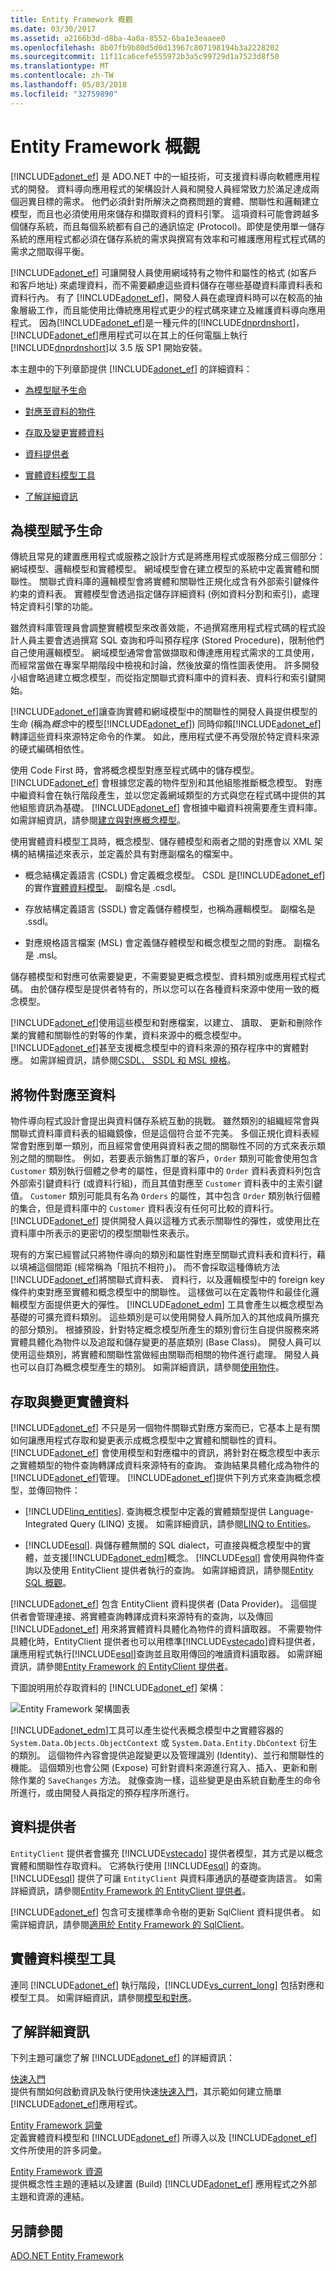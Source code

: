 ```yaml
---
title: Entity Framework 概觀
ms.date: 03/30/2017
ms.assetid: a2166b3d-d8ba-4a0a-8552-6ba1e3eaaee0
ms.openlocfilehash: 8b07fb9b80d5d0d13967c807198194b3a2228202
ms.sourcegitcommit: 11f11ca6cefe555972b3a5c99729d1a7523d8f50
ms.translationtype: MT
ms.contentlocale: zh-TW
ms.lasthandoff: 05/03/2018
ms.locfileid: "32759890"
---
```

# <a name="entity-framework-overview"></a>Entity Framework 概觀
[!INCLUDE[adonet_ef](../../../../../includes/adonet-ef-md.md)] 是 ADO.NET 中的一組技術，可支援資料導向軟體應用程式的開發。 資料導向應用程式的架構設計人員和開發人員經常致力於滿足達成兩個迥異目標的需求。 他們必須針對所解決之商務問題的實體、關聯性和邏輯建立模型，而且也必須使用用來儲存和擷取資料的資料引擎。 這項資料可能會跨越多個儲存系統，而且每個系統都有自己的通訊協定 (Protocol)。即使是使用單一儲存系統的應用程式都必須在儲存系統的需求與撰寫有效率和可維護應用程式程式碼的需求之間取得平衡。  
  
 [!INCLUDE[adonet_ef](../../../../../includes/adonet-ef-md.md)] 可讓開發人員使用網域特有之物件和屬性的格式 (如客戶和客戶地址) 來處理資料，而不需要顧慮這些資料儲存在哪些基礎資料庫資料表和資料行內。 有了 [!INCLUDE[adonet_ef](../../../../../includes/adonet-ef-md.md)]，開發人員在處理資料時可以在較高的抽象層級工作，而且能使用比傳統應用程式更少的程式碼來建立及維護資料導向應用程式。 因為[!INCLUDE[adonet_ef](../../../../../includes/adonet-ef-md.md)]是一種元件的[!INCLUDE[dnprdnshort](../../../../../includes/dnprdnshort-md.md)]，[!INCLUDE[adonet_ef](../../../../../includes/adonet-ef-md.md)]應用程式可以在其上的任何電腦上執行[!INCLUDE[dnprdnshort](../../../../../includes/dnprdnshort-md.md)]以 3.5 版 SP1 開始安裝。  
  
 本主題中的下列章節提供 [!INCLUDE[adonet_ef](../../../../../includes/adonet-ef-md.md)] 的詳細資料：  
  
-   [為模型賦予生命](#LifeToModels)  
  
-   [對應至資料的物件](#MappingObjectsToData)  
  
-   [存取及變更實體資料](#AccessingData)  
  
-   [資料提供者](#DataProviders)  
  
-   [實體資料模型工具](#Tools)  
  
-   [了解詳細資訊](#LearnMore)  
  
<a name="LifeToModels"></a>   
## <a name="giving-life-to-models"></a>為模型賦予生命  
 傳統且常見的建置應用程式或服務之設計方式是將應用程式或服務分成三個部分：網域模型、邏輯模型和實體模型。 網域模型會在建立模型的系統中定義實體和關聯性。 關聯式資料庫的邏輯模型會將實體和關聯性正規化成含有外部索引鍵條件約束的資料表。 實體模型會透過指定儲存詳細資料 (例如資料分割和索引)，處理特定資料引擎的功能。  
  
 雖然資料庫管理員會調整實體模型來改善效能，不過撰寫應用程式程式碼的程式設計人員主要會透過撰寫 SQL 查詢和呼叫預存程序 (Stored Procedure)，限制他們自己使用邏輯模型。 網域模型通常會當做擷取和傳達應用程式需求的工具使用，而經常當做在專案早期階段中檢視和討論，然後放棄的惰性圖表使用。 許多開發小組會略過建立概念模型，而從指定關聯式資料庫中的資料表、資料行和索引鍵開始。  
  
 [!INCLUDE[adonet_ef](../../../../../includes/adonet-ef-md.md)]讓查詢實體和網域模型中的關聯性的開發人員提供模型的生命 (稱為*概念*中的模型[!INCLUDE[adonet_ef](../../../../../includes/adonet-ef-md.md)]) 同時仰賴[!INCLUDE[adonet_ef](../../../../../includes/adonet-ef-md.md)]轉譯這些資料來源特定命令的作業。 如此，應用程式便不再受限於特定資料來源的硬式編碼相依性。  
  
 使用 Code First 時，會將概念模型對應至程式碼中的儲存模型。 [!INCLUDE[adonet_ef](../../../../../includes/adonet-ef-md.md)] 會根據您定義的物件型別和其他組態推斷概念模型。 對應中繼資料會在執行階段產生，並以您定義網域類型的方式與您在程式碼中提供的其他組態資訊為基礎。 [!INCLUDE[adonet_ef](../../../../../includes/adonet-ef-md.md)] 會根據中繼資料視需要產生資料庫。 如需詳細資訊，請參閱[建立與對應概念模型](http://go.microsoft.com/fwlink/?LinkID=235382)。  
  
 使用實體資料模型工具時，概念模型、儲存體模型和兩者之間的對應會以 XML 架構的結構描述來表示，並定義於具有對應副檔名的檔案中。  
  
-   概念結構定義語言 (CSDL) 會定義概念模型。 CSDL 是[!INCLUDE[adonet_ef](../../../../../includes/adonet-ef-md.md)]的實作[實體資料模型](../../../../../docs/framework/data/adonet/entity-data-model.md)。 副檔名是 .csdl。  
  
-   存放結構定義語言 (SSDL) 會定義儲存體模型，也稱為邏輯模型。 副檔名是 .ssdl。  
  
-   對應規格語言檔案 (MSL) 會定義儲存體模型和概念模型之間的對應。 副檔名是 .msl。  
  
 儲存體模型和對應可依需要變更，不需要變更概念模型、資料類別或應用程式程式碼。 由於儲存模型是提供者特有的，所以您可以在各種資料來源中使用一致的概念模型。  
  
 [!INCLUDE[adonet_ef](../../../../../includes/adonet-ef-md.md)]使用這些模型和對應檔案，以建立、 讀取、 更新和刪除作業的實體和關聯性的對等的作業，資料來源中的概念模型中。 [!INCLUDE[adonet_ef](../../../../../includes/adonet-ef-md.md)]甚至支援概念模型中的資料來源的預存程序中的實體對應。 如需詳細資訊，請參閱[CSDL、 SSDL 和 MSL 規格](../../../../../docs/framework/data/adonet/ef/language-reference/csdl-ssdl-and-msl-specifications.md)。  
  
<a name="MappingObjectsToData"></a>   
## <a name="mapping-objects-to-data"></a>將物件對應至資料  
 物件導向程式設計會提出與資料儲存系統互動的挑戰。 雖然類別的組織經常會與關聯式資料庫資料表的組織鏡像，但是這個符合並不完美。 多個正規化資料表經常會對應到單一類別，而且經常會使用與資料表之間的關聯性不同的方式來表示類別之間的關聯性。 例如，若要表示銷售訂單的客戶，`Order` 類別可能會使用包含 `Customer` 類別執行個體之參考的屬性，但是資料庫中的 `Order` 資料表資料列包含外部索引鍵資料行 (或資料行組)，而且其值對應至 `Customer` 資料表中的主索引鍵值。 `Customer` 類別可能具有名為 `Orders` 的屬性，其中包含 `Order` 類別執行個體的集合，但是資料庫中的 `Customer` 資料表沒有任何可比較的資料行。 [!INCLUDE[adonet_ef](../../../../../includes/adonet-ef-md.md)] 提供開發人員以這種方式表示關聯性的彈性，或使用比在資料庫中所表示的更密切的模型關聯性來表示。  
  
 現有的方案已經嘗試只將物件導向的類別和屬性對應至關聯式資料表和資料行，藉以填補這個間距 (經常稱為「阻抗不相符」)。 而不會採取這種傳統方法[!INCLUDE[adonet_ef](../../../../../includes/adonet-ef-md.md)]將關聯式資料表、 資料行，以及邏輯模型中的 foreign key 條件約束對應至實體和概念模型中的關聯性。 這樣做可以在定義物件和最佳化邏輯模型方面提供更大的彈性。 [!INCLUDE[adonet_edm](../../../../../includes/adonet-edm-md.md)] 工具會產生以概念模型為基礎的可擴充資料類別。 這些類別是可以使用開發人員所加入的其他成員所擴充的部分類別。 根據預設，針對特定概念模型所產生的類別會衍生自提供服務來將實體具體化為物件以及追蹤和儲存變更的基底類別 (Base Class)。 開發人員可以使用這些類別，將實體和關聯性當做經由關聯而相關的物件進行處理。 開發人員也可以自訂為概念模型產生的類別。 如需詳細資訊，請參閱[使用物件](../../../../../docs/framework/data/adonet/ef/working-with-objects.md)。  
  
<a name="AccessingData"></a>   
## <a name="accessing-and-changing-entity-data"></a>存取與變更實體資料  
 [!INCLUDE[adonet_ef](../../../../../includes/adonet-ef-md.md)] 不只是另一個物件關聯式對應方案而已，它基本上是有關如何讓應用程式存取和變更表示成概念模型中之實體和關聯性的資料。 [!INCLUDE[adonet_ef](../../../../../includes/adonet-ef-md.md)] 會使用模型和對應檔中的資訊，將針對在概念模型中表示之實體類型的物件查詢轉譯成資料來源特有的查詢。 查詢結果具體化成為物件的[!INCLUDE[adonet_ef](../../../../../includes/adonet-ef-md.md)]管理。 [!INCLUDE[adonet_ef](../../../../../includes/adonet-ef-md.md)]提供下列方式來查詢概念模型，並傳回物件：  
  
-   [!INCLUDE[linq_entities](../../../../../includes/linq-entities-md.md)]. 查詢概念模型中定義的實體類型提供 Language-Integrated Query (LINQ) 支援。 如需詳細資訊，請參閱[LINQ to Entities](../../../../../docs/framework/data/adonet/ef/language-reference/linq-to-entities.md)。  
  
-   [!INCLUDE[esql](../../../../../includes/esql-md.md)]. 與儲存體無關的 SQL dialect，可直接與概念模型中的實體，並支援[!INCLUDE[adonet_edm](../../../../../includes/adonet-edm-md.md)]概念。 [!INCLUDE[esql](../../../../../includes/esql-md.md)] 會使用與物件查詢以及使用 EntityClient 提供者執行的查詢。 如需詳細資訊，請參閱[Entity SQL 概觀](../../../../../docs/framework/data/adonet/ef/language-reference/entity-sql-overview.md)。  
  
 [!INCLUDE[adonet_ef](../../../../../includes/adonet-ef-md.md)] 包含 EntityClient 資料提供者 (Data Provider)。 這個提供者會管理連接、將實體查詢轉譯成資料來源特有的查詢，以及傳回 [!INCLUDE[adonet_ef](../../../../../includes/adonet-ef-md.md)] 用來將實體資料具體化為物件的資料讀取器。 不需要物件具體化時，EntityClient 提供者也可以用標準[!INCLUDE[vstecado](../../../../../includes/vstecado-md.md)]資料提供者，讓應用程式執行[!INCLUDE[esql](../../../../../includes/esql-md.md)]查詢並且取用傳回的唯讀資料讀取器。 如需詳細資訊，請參閱[Entity Framework 的 EntityClient 提供者](../../../../../docs/framework/data/adonet/ef/entityclient-provider-for-the-entity-framework.md)。  
  
 下圖說明用於存取資料的 [!INCLUDE[adonet_ef](../../../../../includes/adonet-ef-md.md)] 架構：  
  
 ![Entity Framework 架構圖表](../../../../../docs/framework/data/adonet/ef/media/wd-efarchdiagram.gif "wd_EFArchDiagram")  
  
 [!INCLUDE[adonet_edm](../../../../../includes/adonet-edm-md.md)]工具可以產生從代表概念模型中之實體容器的 `System.Data.Objects.ObjectContext` 或 `System.Data.Entity.DbContext` 衍生的類別。 這個物件內容會提供追蹤變更以及管理識別 (Identity)、並行和關聯性的機能。 這個類別也會公開 (Expose) 可針對資料來源進行寫入、插入、更新和刪除作業的 `SaveChanges` 方法。 就像查詢一樣，這些變更是由系統自動產生的命令所進行，或由開發人員指定的預存程序所進行。  
  
<a name="DataProviders"></a>   
## <a name="data-providers"></a>資料提供者  
 `EntityClient` 提供者會擴充 [!INCLUDE[vstecado](../../../../../includes/vstecado-md.md)] 提供者模型，其方式是以概念實體和關聯性存取資料。 它將執行使用 [!INCLUDE[esql](../../../../../includes/esql-md.md)] 的查詢。 [!INCLUDE[esql](../../../../../includes/esql-md.md)] 提供了可讓 `EntityClient` 與資料庫通訊的基礎查詢語言。 如需詳細資訊，請參閱[Entity Framework 的 EntityClient 提供者](../../../../../docs/framework/data/adonet/ef/entityclient-provider-for-the-entity-framework.md)。  
  
 [!INCLUDE[adonet_ef](../../../../../includes/adonet-ef-md.md)] 包含可支援標準命令樹的更新 SqlClient 資料提供者。 如需詳細資訊，請參閱[適用於 Entity Framework 的 SqlClient](../../../../../docs/framework/data/adonet/ef/sqlclient-for-the-entity-framework.md)。  
  
<a name="Tools"></a>   
## <a name="entity-data-model-tools"></a>實體資料模型工具  
 連同 [!INCLUDE[adonet_ef](../../../../../includes/adonet-ef-md.md)] 執行階段，[!INCLUDE[vs_current_long](../../../../../includes/vs-current-long-md.md)] 包括對應和模型工具。 如需詳細資訊，請參閱[模型和對應](../../../../../docs/framework/data/adonet/ef/modeling-and-mapping.md)。  
  
<a name="LearnMore"></a>   
## <a name="learning-more"></a>了解詳細資訊  
 下列主題可讓您了解 [!INCLUDE[adonet_ef](../../../../../includes/adonet-ef-md.md)] 的詳細資訊：  
  
 [快速入門](../../../../../docs/framework/data/adonet/ef/getting-started.md)  
 提供有關如何啟動資訊及執行使用快速[快速入門](http://msdn.microsoft.com/library/0bc534be-789f-4819-b9f6-76e51d961675)，其示範如何建立簡單[!INCLUDE[adonet_ef](../../../../../includes/adonet-ef-md.md)]應用程式。  
  
 [Entity Framework 詞彙](../../../../../docs/framework/data/adonet/ef/terminology.md)  
 定義實體資料模型和 [!INCLUDE[adonet_ef](../../../../../includes/adonet-ef-md.md)] 所導入以及 [!INCLUDE[adonet_ef](../../../../../includes/adonet-ef-md.md)] 文件所使用的許多詞彙。  
  
 [Entity Framework 資源](../../../../../docs/framework/data/adonet/ef/resources.md)  
 提供概念性主題的連結以及建置 (Build) [!INCLUDE[adonet_ef](../../../../../includes/adonet-ef-md.md)] 應用程式之外部主題和資源的連結。  
  
## <a name="see-also"></a>另請參閱  
 [ADO.NET Entity Framework](../../../../../docs/framework/data/adonet/ef/index.md)
